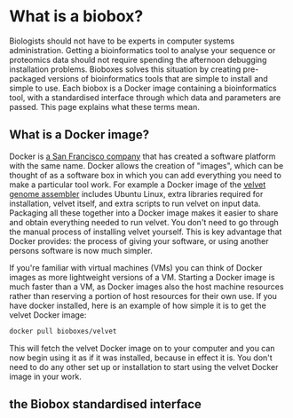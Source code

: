 # What is a biobox?

Biologists should not have to be experts in computer systems administration.
Getting a bioinformatics tool to analyse your sequence or proteomics data
should not require spending the afternoon debugging installation problems.
Bioboxes solves this situation by creating pre-packaged versions of
bioinformatics tools that are simple to install and simple to use. Each biobox
is a Docker image containing a bioinformatics tool, with a standardised
interface through which data and parameters are passed. This page explains what
these terms mean.

## What is a Docker image?

Docker is [a San Francisco company][docker] that has created a software
platform with the same name. Docker allows the creation of "images", which can
be thought of as a software box in which you can add everything you need to
make a particular tool work. For example a Docker image of the [velvet genome
assembler][velvet] includes Ubuntu Linux, extra libraries required for
installation, velvet itself, and extra scripts to run velvet on input data.
Packaging all these together into a Docker image makes it easier to share and
obtain everything needed to run velvet. You don't need to go through the manual
process of installing velvet yourself. This is key advantage that Docker
provides: the process of giving your software, or using another persons
software is now much simpler.

If you're familiar with virtual machines (VMs) you can think of Docker images
as more lightweight versions of a VM. Starting a Docker image is much faster
than a VM, as Docker images also the host machine resources rather than
reserving a portion of host resources for their own use. If you have docker
installed, here is an example of how simple it is to get the velvet Docker
image:

[docker]: https://www.docker.com/
[velvet]: http://www.ebi.ac.uk/~zerbino/velvet/

~~~ bash
docker pull bioboxes/velvet
~~~

This will fetch the velvet Docker image on to your computer and you can now
begin using it as if it was installed, because in effect it is. You don't need
to do any other set up or installation to start using the velvet Docker image
in your work.

## the Biobox standardised interface


